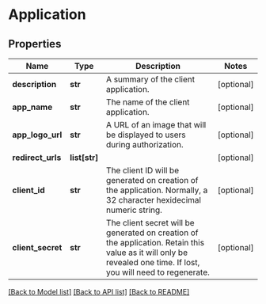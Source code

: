 # Application

## Properties
Name | Type | Description | Notes
------------ | ------------- | ------------- | -------------
**description** | **str** | A summary of the client application. | [optional] 
**app_name** | **str** | The name of the client application. | [optional] 
**app_logo_url** | **str** | A URL of an image that will be displayed to users during authorization. | [optional] 
**redirect_urls** | **list[str]** |  | [optional] 
**client_id** | **str** | The client ID will be generated on creation of the application. Normally, a 32 character hexidecimal numeric string. | [optional] 
**client_secret** | **str** | The client secret will be generated on creation of the application. Retain this value as it will only be revealed one time. If lost, you will need to regenerate. | [optional] 

[[Back to Model list]](../README.md#documentation-for-models) [[Back to API list]](../README.md#documentation-for-api-endpoints) [[Back to README]](../README.md)


